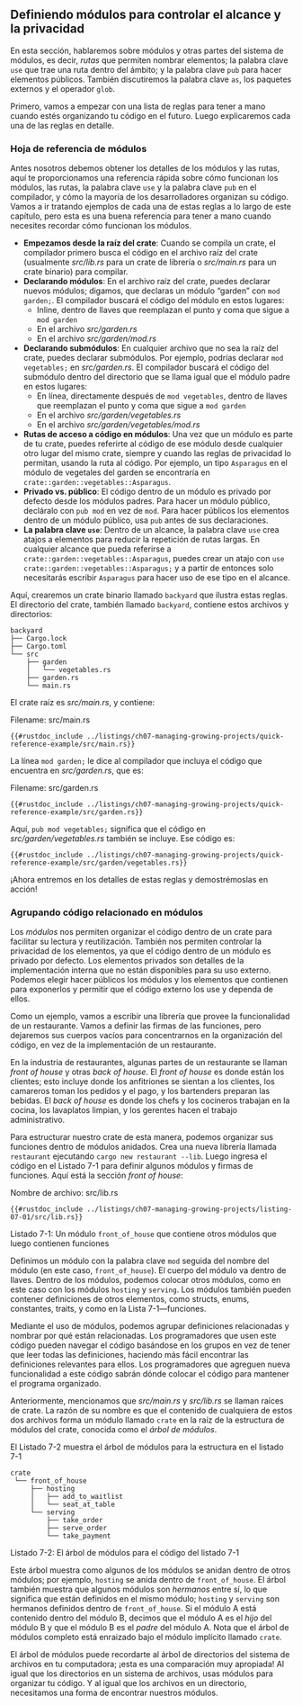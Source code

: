## Definiendo módulos para controlar el alcance y la privacidad

En esta sección, hablaremos sobre módulos y otras partes del sistema de módulos,
es decir, _rutas_ que permiten nombrar elementos; la palabra clave `use` que
trae una ruta dentro del ámbito; y la palabra clave `pub` para hacer elementos
públicos. También discutiremos la palabra clave `as`, los paquetes externos y el
operador `glob`.

Primero, vamos a empezar con una lista de reglas para tener a mano cuando
estés organizando tu código en el futuro. Luego explicaremos cada una de las
reglas en detalle.

### Hoja de referencia de módulos

Antes nosotros debemos obtener los detalles de los módulos y las rutas, aquí te 
proporcionamos una referencia rápida sobre cómo funcionan los módulos,
las rutas, la palabra clave `use` y la palabra clave `pub` en el compilador, y
cómo la mayoría de los desarrolladores organizan su código. Vamos a ir
tratando ejemplos de cada una de estas reglas a lo largo de este capítulo, pero
esta es una buena referencia para tener a mano cuando necesites recordar cómo
funcionan los módulos.

- **Empezamos desde la raíz del crate**: Cuando se compila un crate, el
  compilador primero busca el código en el archivo raíz del crate (usualmente
  _src/lib.rs_ para un crate de librería o _src/main.rs_ para un crate
  binario) para compilar.
- **Declarando módulos**: En el archivo raíz del crate, puedes declarar nuevos
  módulos; digamos, que declaras un módulo “garden” con `mod garden;`. El
  compilador buscará el código del módulo en estos lugares:
  - Inline, dentro de llaves que reemplazan el punto y coma que sigue a `mod
garden`
  - En el archivo _src/garden.rs_
  - En el archivo _src/garden/mod.rs_
- **Declarando submódulos**: En cualquier archivo que no sea la raíz del crate,
  puedes declarar submódulos. Por ejemplo, podrías declarar `mod vegetables;` en
  _src/garden.rs_. El compilador buscará el código del submódulo dentro del
  directorio que se llama igual que el módulo padre en estos lugares:
  - En línea, directamente después de `mod vegetables`, dentro de llaves que
    reemplazan el punto y coma que sigue a `mod garden`
  - En el archivo _src/garden/vegetables.rs_
  - En el archivo _src/garden/vegetables/mod.rs_
- **Rutas de acceso a código en módulos**: Una vez que un módulo es parte de tu crate, puedes
  referirte al código de ese módulo desde cualquier otro lugar del mismo crate,
  siempre y cuando las reglas de privacidad lo permitan, usando la ruta al
  código. Por ejemplo, un tipo `Asparagus` en el módulo de vegetales del garden
  se encontraría en `crate::garden::vegetables::Asparagus`.
- **Privado vs. público**: El código dentro de un módulo es privado por defecto
  desde los módulos padres. Para hacer un módulo público, decláralo con `pub
mod` en vez de `mod`. Para hacer públicos los elementos dentro de un módulo
  público, usa `pub` antes de sus declaraciones.
- **La palabra clave `use`**: Dentro de un alcance, la palabra clave `use` crea
  atajos a elementos para reducir la repetición de rutas largas. En cualquier
  alcance que pueda referirse a `crate::garden::vegetables::Asparagus`, puedes
  crear un atajo con `use crate::garden::vegetables::Asparagus;` y a partir de
  entonces solo necesitarás escribir `Asparagus` para hacer uso de ese tipo en
  el alcance.

Aquí, crearemos un crate binario llamado `backyard` que ilustra estas reglas. El
directorio del crate, también llamado `backyard`, contiene estos archivos y
directorios:

```text
backyard
├── Cargo.lock
├── Cargo.toml
└── src
    ├── garden
    │   └── vegetables.rs
    ├── garden.rs
    └── main.rs
```

El crate raíz es _src/main.rs_, y contiene:

<span class="filename">Filename: src/main.rs</span>

```rust,noplayground,ignore
{{#rustdoc_include ../listings/ch07-managing-growing-projects/quick-reference-example/src/main.rs}}
```

La línea `mod garden;` le dice al compilador que incluya el código que encuentra
en _src/garden.rs_, que es:

<span class="filename">Filename: src/garden.rs</span>

```rust,noplayground,ignore
{{#rustdoc_include ../listings/ch07-managing-growing-projects/quick-reference-example/src/garden.rs}}
```

Aquí, `pub mod vegetables;` significa que el código en _src/garden/vegetables.rs_
también se incluye. Ese código es:

```rust,noplayground,ignore
{{#rustdoc_include ../listings/ch07-managing-growing-projects/quick-reference-example/src/garden/vegetables.rs}}
```

¡Ahora entremos en los detalles de estas reglas y demostrémoslas en acción!

### Agrupando código relacionado en módulos

Los _módulos_ nos permiten organizar el código dentro de un crate para facilitar
su lectura y reutilización. También nos permiten controlar la privacidad de los
elementos, ya que el código dentro de un módulo es privado por defecto. Los
elementos privados son detalles de la implementación interna que no están
disponibles para su uso externo. Podemos elegir hacer públicos los módulos y los
elementos que contienen para exponerlos y permitir que el código externo los
use y dependa de ellos.

Como un ejemplo, vamos a escribir una librería que provee la funcionalidad de un
restaurante. Vamos a definir las firmas de las funciones, pero dejaremos sus
cuerpos vacíos para concentrarnos en la organización del código, en vez de la
implementación de un restaurante.

En la industria de restaurantes, algunas partes de un restaurante se llaman
_front of house_ y otras _back of house_. El _front of house_ es donde están
los clientes; esto incluye donde los anfitriones se sientan a los clientes,
los camareros toman los pedidos y el pago, y los bartenders preparan las
bebidas. El _back of house_ es donde los chefs y los cocineros trabajan en la
cocina, los lavaplatos limpian, y los gerentes hacen el trabajo administrativo.

Para estructurar nuestro crate de esta manera, podemos organizar sus funciones
dentro de módulos anidados. Crea una nueva librería llamada `restaurant`
ejecutando `cargo new restaurant --lib`. Luego ingresa el código en el 
Listado 7-1 para definir algunos módulos y firmas de funciones. Aquí está la
sección _front of house_:

<span class="filename">Nombre de archivo: src/lib.rs</span>

```rust,noplayground
{{#rustdoc_include ../listings/ch07-managing-growing-projects/listing-07-01/src/lib.rs}}
```

<span class="caption">Listado 7-1: Un módulo `front_of_house` que contiene otros
módulos que luego contienen funciones</span>

Definimos un módulo con la palabra clave `mod` seguida del nombre del módulo
(en este caso, `front_of_house`). El cuerpo del módulo va dentro de llaves.
Dentro de los módulos, podemos colocar otros módulos, como en este caso con los
módulos `hosting` y `serving`. Los módulos también pueden contener definiciones
de otros elementos, como structs, enums, constantes, traits, y como en la Lista
7-1—funciones.

Mediante el uso de módulos, podemos agrupar definiciones relacionadas y nombrar
por qué están relacionadas. Los programadores que usen este código pueden
navegar el código basándose en los grupos en vez de tener que leer todas las
definiciones, haciendo más fácil encontrar las definiciones relevantes para
ellos. Los programadores que agreguen nueva funcionalidad a este código sabrán
dónde colocar el código para mantener el programa organizado.

Anteriormente, mencionamos que _src/main.rs_ y _src/lib.rs_ se llaman raíces de
crate. La razón de su nombre es que el contenido de cualquiera de estos dos
archivos forma un módulo llamado `crate` en la raíz de la estructura de módulos
del crate, conocida como el _árbol de módulos_.

El Listado 7-2 muestra el árbol de módulos para la estructura en el listado 7-1

```text
crate
 └── front_of_house
     ├── hosting
     │   ├── add_to_waitlist
     │   └── seat_at_table
     └── serving
         ├── take_order
         ├── serve_order
         └── take_payment
```

<span class="caption">Listado 7-2: El árbol de módulos para el código del
listado 7-1</span>

Este árbol muestra como algunos de los módulos se anidan dentro de otros módulos; 
por ejemplo, `hosting` se anida dentro de `front_of_house`. El árbol también 
muestra que algunos módulos son _hermanos_ entre sí, lo que significa que están
definidos en el mismo módulo; `hosting` y `serving` son hermanos definidos
dentro de `front_of_house`. Si el módulo A está contenido dentro del módulo B,
decimos que el módulo A es el _hijo_ del módulo B y que el módulo B es el
_padre_ del módulo A. Nota que el árbol de módulos completo está enraizado bajo
el módulo implícito llamado `crate`.

El árbol de módulos puede recordarte al árbol de directorios del sistema de
archivos en tu computadora; ¡esta es una comparación muy apropiada! Al igual que
los directorios en un sistema de archivos, usas módulos para organizar tu
código. Y al igual que los archivos en un directorio, necesitamos una forma de
encontrar nuestros módulos.
